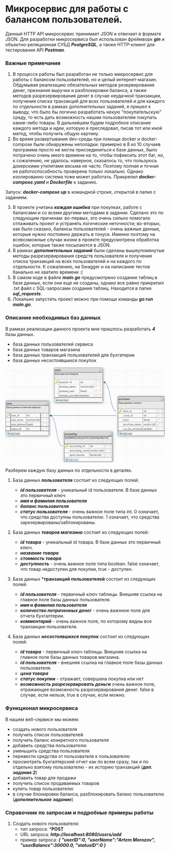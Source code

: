 # Микросервис для работы с балансом пользователей.

Данный HTTP API микросервис принимает JSON и отвечает в формате JSON. Для разработки микросервиса был использован фреймворк ***gin*** и объектно-реляционная СУБД ***PostgreSQL***, а также HTTP-клиент для тестирования API ***Postman***.

### Важные примечания
1. В процессе работы был разработан не только микросервис для работы с балансом пользователей, но и целый интернет-магазин. Обдумывая реализацию обязательных методов резервирования денег, признания выручки и разблокировки баланса, а также методов разрезервирования денег в случае неудачной транзакции, получения списка транзакций для всех пользователей и для каждого по отдельности в рамках дополнительных заданий, я пришел к выводу, что было бы логично разработать некую "покупательскую" среду, то есть дать возможность нашим пользователям покупать какие-либо товары. В дальнейшем будем подробное описание каждого метода и идеи, которую я преследовал, писав тот или иной метод, чтобы получить общую картину.
2. Во время развертывания dev-среды при помощи docker и docker-compose были обнаружены неполадки: примерно в 8 из 10 случаев программа просто не могла присоединиться к базе данных, было потрачено очень много времени на то, чтобы пофиксить этот баг, но, к сожалению, не удалось: наверное, сказалось то, что пользуюсь докерскими утилитами весьма не часто. Поэтому полная и точная ее работоспособность проверена только локально. Однако изолированно система тоже может работать. Прикрепил ***docker-compose.yaml*** и ***Dockerfile*** к заданию.

Запуск: ***docker-compose up*** в командной строке, открытой в папке с заданием.

3. В проекте учитана ***каждая ошибка*** при покупках, работе с балансами и со всеми другими методами в задании. Сделано это по следующим причинам: во-первых, это очень сильно помогало отлаживать проект и устранять логические неточности; во-вторых, как было сказано, балансы пользователей - очень важные данные, которые нужно постоянно держать в тонусе. Именно поэтому на всевозможные случаи жизни в проекте предусмотрена обработка ошибок, которые также посылаются в JSON.
4. В рамках ***дополнительных заданий*** были сделаны вышеупомянутые методы разрезервирования средств пользователя и получения списка транзакций на всех пользователей и на каждого по отдельности. К сожалению, на Swagger и на написание тестов банально не хватило времени :(
5. В самом коде в файле ***main.go*** предусмотрено создание таблиц в базе данных, если они еще не созданы, однако все равно прикрепил .txt файл с SQL-запросами создания таблиц. Находится в папке ***sql_requests***.
6. Локально запустить проект можно при помощи команды ***go run main.go***.

### Описание необходимых баз данных
В рамках реализации данного проекта мне пришлось разработать ***4*** базы данных.
- база данных пользователей сервиса
- база данных товаров магазина
- база данных транзакций пользователей для бухгатерии
- база данных несостоявшихся покупок


![Screenshot](https://github.com/artemmoroz0v/go_webservice/blob/main/screenshots/Screenshot_1.png)

Разберем каждую базу данных по отдельности в деталях.
1. База данных ***пользователя*** состоит из следующих полей:
    - ***id пользователя*** - уникальный id пользователя. В базе данных это первичный ключ
    - ***имя и фамилия пользователя***
    - ***баланс пользователя***
    - ***статус пользователя*** - очень важное поле типа int. 0 означает, что средства доступны пользователю. 1 означает, что средства зарезервированы/заблокированы.

2. База данных ***товаров магазина*** состоит из следующих полей:
     - ***id товара*** - уникальный id товара. В базе данных это первичный ключ.
     - ***название товара***
     - ***стоимость товара***
     - ***доступность*** - очень важное поле типа boolean. false означает, что товар недоступен для покупки, true - доступен.

3. База данных ***транзакций пользователей** состоит из следующих полей:
     - ***id пользователя*** - первичный ключ таблицы. Внешняя ссылка на главное поле базы данных пользователя.
     - ***имя и фамилия пользователя***
     - ***количество потраченных денег*** - очень важнное поле для отчета бухгалтерии.
     - ***комментарий*** - очень важное поле, по которому видны все транзакции пользователя.

4. База данных ***несостоявшихся покупок*** cостоит из следующих полей:
     - ***id товара*** - первичный ключ таблицы. Внешняя ссылка на главное поле базы данных товаров магазина.
     - ***id пользователя*** - внешняя ссылка на главное поле базы данных пользователя.
     - ***цена товара***
     - ***статус покупки*** - отражает, совершена покупка или нет
     - ***возможность разрезервировать деньги*** очень важное поле, отражающее возможность разрезервирования денег. false в случае, если нельзя, true в случае, если можно.

### Функционал микросервиса
В нашем веб-сервисе мы можем:
- создать нового пользователя
- получить список пользователей
- получить баланс конкретного пользователя
- добавить средства пользователю
- уменьшить средства пользователя
- перевести средства от пользователя к пользователю
- просмотреть бухгалтерский отчет как по всем сразу, так и по отдельно взятому пользователю - их историю транзакций (***доп. задание 2***)
- добавить товар для продажи
- получить список продаваемых товаров
- купить товар пользователю
- в случае блокировки баланса, разблокировать баланс пользователю (***дополнительное задание***)


### Справочник по запросам и подробные примеры работы
1. Создать нового пользователя:
    - тип запроса: ***POST**
    - URL запроса: ***http://localhost:8080/users/add***
    - пример запроса: ***{
    "userID":0,
    "userName":"Artem Morozov",
    "userBalance":30000.0,
    "statusID":0
}***
